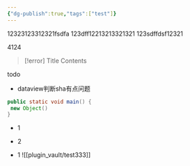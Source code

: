 ```yaml
---
{"dg-publish":true,"tags":["test"]}
---
```


12323123312321fsdfa
123dff12213213321321
123sdffdsf12321

4124



> [!error] Title
> Contents

todo
- dataview判断sha有点问题

```java title="123"
public static void main() {
 new Object()
}
```




- 1


- 2



- 1
![[plugin_vault/test333]]